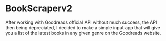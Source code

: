 # BookScraperv2

After working with Goodreads official API without much success, the API then being depreciated, I decided to make a simple input app that will give you a list of the latest books in any given genre on the Goodreads website.
